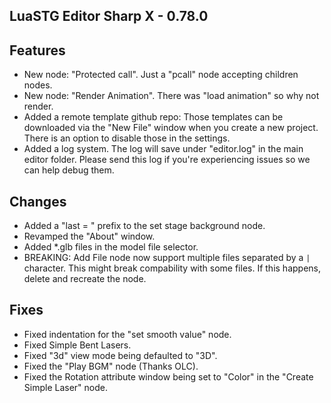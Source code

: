 ﻿## LuaSTG Editor Sharp X - 0.78.0
## Features

* New node: "Protected call". Just a "pcall" node accepting children nodes.
* New node: "Render Animation". There was "load animation" so why not render.
* Added a remote template github repo: Those templates can be downloaded via the "New File" window when you create a new project. There is an option to disable those in the settings.
* Added a log system. The log will save under "editor.log" in the main editor folder. Please send this log if you're experiencing issues so we can help debug them.

## Changes

* Added a "last = " prefix to the set stage background node.
* Revamped the "About" window.
* Added *.glb files in the model file selector.
* BREAKING: Add File node now support multiple files separated by a `|` character. This might break compability with some files. If this happens, delete and recreate the node.

## Fixes

* Fixed indentation for the "set smooth value" node.
* Fixed Simple Bent Lasers.
* Fixed "3d" view mode being defaulted to "3D".
* Fixed the "Play BGM" node (Thanks OLC).
* Fixed the Rotation attribute window being set to "Color" in the "Create Simple Laser" node.